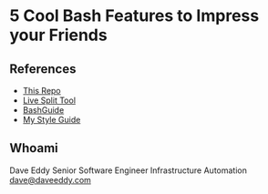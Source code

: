 # 5 Cool Bash Features to Impress your Friends

## References

- [This Repo](https://github.com/bahamas10/bash-5-cool-features)
- [Live Split Tool](https://github.com/bahamas10/bash-live-split)
- [BashGuide](https://mywiki.wooledge.org/BashGuide)
- [My Style Guide](https://github.com/bahamas10/bash-style-guide)

## Whoami

Dave Eddy
Senior Software Engineer
Infrastructure Automation
dave@daveeddy.com
